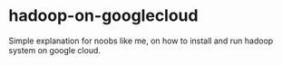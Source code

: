 # hadoop-on-googlecloud
Simple explanation for noobs like me, on how to install and run hadoop system on google cloud.
